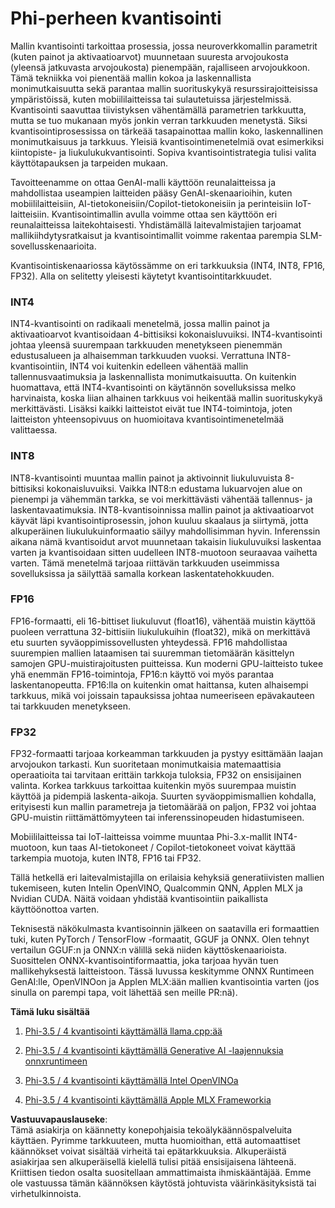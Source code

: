 # **Phi-perheen kvantisointi**

Mallin kvantisointi tarkoittaa prosessia, jossa neuroverkkomallin parametrit (kuten painot ja aktivaatioarvot) muunnetaan suuresta arvojoukosta (yleensä jatkuvasta arvojoukosta) pienempään, rajalliseen arvojoukkoon. Tämä tekniikka voi pienentää mallin kokoa ja laskennallista monimutkaisuutta sekä parantaa mallin suorituskykyä resurssirajoitteisissa ympäristöissä, kuten mobiililaitteissa tai sulautetuissa järjestelmissä. Kvantisointi saavuttaa tiivistyksen vähentämällä parametrien tarkkuutta, mutta se tuo mukanaan myös jonkin verran tarkkuuden menetystä. Siksi kvantisointiprosessissa on tärkeää tasapainottaa mallin koko, laskennallinen monimutkaisuus ja tarkkuus. Yleisiä kvantisointimenetelmiä ovat esimerkiksi kiintopiste- ja liukulukukvantisointi. Sopiva kvantisointistrategia tulisi valita käyttötapauksen ja tarpeiden mukaan.

Tavoitteenamme on ottaa GenAI-malli käyttöön reunalaitteissa ja mahdollistaa useampien laitteiden pääsy GenAI-skenaarioihin, kuten mobiililaitteisiin, AI-tietokoneisiin/Copilot-tietokoneisiin ja perinteisiin IoT-laitteisiin. Kvantisointimallin avulla voimme ottaa sen käyttöön eri reunalaitteissa laitekohtaisesti. Yhdistämällä laitevalmistajien tarjoamat mallikiihdytysratkaisut ja kvantisointimallit voimme rakentaa parempia SLM-sovellusskenaarioita.

Kvantisointiskenaariossa käytössämme on eri tarkkuuksia (INT4, INT8, FP16, FP32). Alla on selitetty yleisesti käytetyt kvantisointitarkkuudet.

### **INT4**

INT4-kvantisointi on radikaali menetelmä, jossa mallin painot ja aktivaatioarvot kvantisoidaan 4-bittisiksi kokonaisluvuiksi. INT4-kvantisointi johtaa yleensä suurempaan tarkkuuden menetykseen pienemmän edustusalueen ja alhaisemman tarkkuuden vuoksi. Verrattuna INT8-kvantisointiin, INT4 voi kuitenkin edelleen vähentää mallin tallennusvaatimuksia ja laskennallista monimutkaisuutta. On kuitenkin huomattava, että INT4-kvantisointi on käytännön sovelluksissa melko harvinaista, koska liian alhainen tarkkuus voi heikentää mallin suorituskykyä merkittävästi. Lisäksi kaikki laitteistot eivät tue INT4-toimintoja, joten laitteiston yhteensopivuus on huomioitava kvantisointimenetelmää valittaessa.

### **INT8**

INT8-kvantisointi muuntaa mallin painot ja aktivoinnit liukuluvuista 8-bittisiksi kokonaisluvuiksi. Vaikka INT8:n edustama lukuarvojen alue on pienempi ja vähemmän tarkka, se voi merkittävästi vähentää tallennus- ja laskentavaatimuksia. INT8-kvantisoinnissa mallin painot ja aktivaatioarvot käyvät läpi kvantisointiprosessin, johon kuuluu skaalaus ja siirtymä, jotta alkuperäinen liukulukuinformaatio säilyy mahdollisimman hyvin. Inferenssin aikana nämä kvantisoidut arvot muunnetaan takaisin liukuluvuiksi laskentaa varten ja kvantisoidaan sitten uudelleen INT8-muotoon seuraavaa vaihetta varten. Tämä menetelmä tarjoaa riittävän tarkkuuden useimmissa sovelluksissa ja säilyttää samalla korkean laskentatehokkuuden.

### **FP16**

FP16-formaatti, eli 16-bittiset liukuluvut (float16), vähentää muistin käyttöä puoleen verrattuna 32-bittisiin liukulukuihin (float32), mikä on merkittävä etu suurten syväoppimissovellusten yhteydessä. FP16 mahdollistaa suurempien mallien lataamisen tai suuremman tietomäärän käsittelyn samojen GPU-muistirajoitusten puitteissa. Kun moderni GPU-laitteisto tukee yhä enemmän FP16-toimintoja, FP16:n käyttö voi myös parantaa laskentanopeutta. FP16:lla on kuitenkin omat haittansa, kuten alhaisempi tarkkuus, mikä voi joissain tapauksissa johtaa numeeriseen epävakauteen tai tarkkuuden menetykseen.

### **FP32**

FP32-formaatti tarjoaa korkeamman tarkkuuden ja pystyy esittämään laajan arvojoukon tarkasti. Kun suoritetaan monimutkaisia matemaattisia operaatioita tai tarvitaan erittäin tarkkoja tuloksia, FP32 on ensisijainen valinta. Korkea tarkkuus tarkoittaa kuitenkin myös suurempaa muistin käyttöä ja pidempiä laskenta-aikoja. Suurten syväoppimismallien kohdalla, erityisesti kun mallin parametreja ja tietomäärää on paljon, FP32 voi johtaa GPU-muistin riittämättömyyteen tai inferenssinopeuden hidastumiseen.

Mobiililaitteissa tai IoT-laitteissa voimme muuntaa Phi-3.x-mallit INT4-muotoon, kun taas AI-tietokoneet / Copilot-tietokoneet voivat käyttää tarkempia muotoja, kuten INT8, FP16 tai FP32.

Tällä hetkellä eri laitevalmistajilla on erilaisia kehyksiä generatiivisten mallien tukemiseen, kuten Intelin OpenVINO, Qualcommin QNN, Applen MLX ja Nvidian CUDA. Näitä voidaan yhdistää kvantisointiin paikallista käyttöönottoa varten.

Teknisestä näkökulmasta kvantisoinnin jälkeen on saatavilla eri formaattien tuki, kuten PyTorch / TensorFlow -formaatit, GGUF ja ONNX. Olen tehnyt vertailun GGUF:n ja ONNX:n välillä sekä niiden käyttöskenaarioista. Suosittelen ONNX-kvantisointiformaattia, joka tarjoaa hyvän tuen mallikehyksestä laitteistoon. Tässä luvussa keskitymme ONNX Runtimeen GenAI:lle, OpenVINOon ja Applen MLX:ään mallien kvantisointia varten (jos sinulla on parempi tapa, voit lähettää sen meille PR:nä).

**Tämä luku sisältää**

1. [Phi-3.5 / 4 kvantisointi käyttämällä llama.cpp:ää](./UsingLlamacppQuantifyingPhi.md)

2. [Phi-3.5 / 4 kvantisointi käyttämällä Generative AI -laajennuksia onnxruntimeen](./UsingORTGenAIQuantifyingPhi.md)

3. [Phi-3.5 / 4 kvantisointi käyttämällä Intel OpenVINOa](./UsingIntelOpenVINOQuantifyingPhi.md)

4. [Phi-3.5 / 4 kvantisointi käyttämällä Apple MLX Frameworkia](./UsingAppleMLXQuantifyingPhi.md)

**Vastuuvapauslauseke**:  
Tämä asiakirja on käännetty konepohjaisia tekoälykäännöspalveluita käyttäen. Pyrimme tarkkuuteen, mutta huomioithan, että automaattiset käännökset voivat sisältää virheitä tai epätarkkuuksia. Alkuperäistä asiakirjaa sen alkuperäisellä kielellä tulisi pitää ensisijaisena lähteenä. Kriittisen tiedon osalta suositellaan ammattimaista ihmiskääntäjää. Emme ole vastuussa tämän käännöksen käytöstä johtuvista väärinkäsityksistä tai virhetulkinnoista.